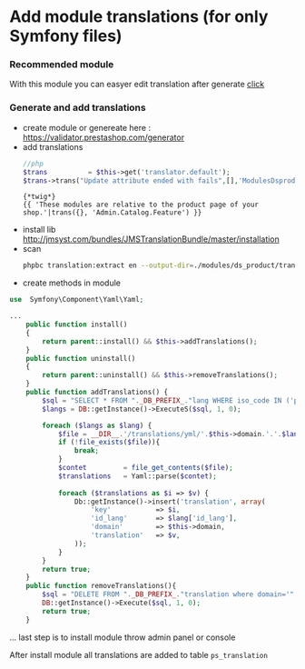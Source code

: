 # Add module translations (for only Symfony files)

### Recommended module
With this module you can easyer edit translation after generate [click](https://github.com/damian-pm/prestashop_examples/tree/master/examples/ModuleTextTranslate)

### Generate and add translations

* create module or genereate here : https://validator.prestashop.com/generator
* add translations
    ```php
    //php
    $trans          = $this->get('translator.default');
    $trans->trans("Update attribute ended with fails",[],'ModulesDsproduct')
    ```
    ```twig
    {*twig*}
    {{ 'These modules are relative to the product page of your shop.'|trans({}, 'Admin.Catalog.Feature') }}
    ```
* install lib http://jmsyst.com/bundles/JMSTranslationBundle/master/installation
* scan 
	```bash
	phpbc translation:extract en --output-dir=./modules/ds_product/translations/yml/ --dir=./modules/ds_product --output-format=yml
	```
* create methods in module
```php
use  Symfony\Component\Yaml\Yaml;

...
    public function install()
    {
        return parent::install() && $this->addTranslations();
    }
    public function uninstall()
    {
        return parent::uninstall() && $this->removeTranslations();
    }
    public function addTranslations() {
        $sql = "SELECT * FROM "._DB_PREFIX_."lang WHERE iso_code IN ('pl','en')";
        $langs = DB::getInstance()->ExecuteS($sql, 1, 0);

        foreach ($langs as $lang) {
            $file = __DIR__.'/translations/yml/'.$this->domain.'.'.$lang['iso_code'].'.yml';
            if (!file_exists($file)){
                break;
            }
            $contet         = file_get_contents($file);
            $translations   = Yaml::parse($contet);
    
            foreach ($translations as $i => $v) {
                Db::getInstance()->insert('translation', array(
                    'key'           => $i,
                    'id_lang'       => $lang['id_lang'],
                    'domain'        => $this->domain,
                    'translation'   => $v,
                ));
            }
        }
        return true;
    }
    public function removeTranslations(){
        $sql = "DELETE FROM "._DB_PREFIX_."translation where domain='".$this->domain."'";
        DB::getInstance()->Execute($sql, 1, 0);
        return true;
    }
```

... last step is to install module throw admin panel or console

After install module all translations are added to table ``ps_translation``

